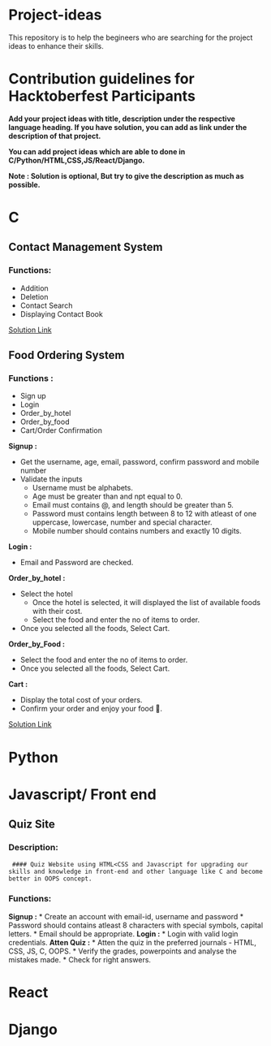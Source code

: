 # Project-ideas
This repository is to help the begineers who are searching for the project ideas to enhance their skills. 

# Contribution guidelines for Hacktoberfest Participants

 **Add your project ideas with title, description under the respective language heading. If you have solution, you can add as link under the description of that project.**
 
 **You can add project ideas which are able to done in C/Python/HTML,CSS,JS/React/Django.**
 
 **Note : Solution is optional, But try to give the description as much as possible.**
 
 
# C
## Contact Management System

### Functions:

* Addition
* Deletion
* Contact Search
* Displaying Contact Book

[Solution Link ](https://github.com/Ratheshprabakar/Contact-Management-System)

## Food Ordering System

### Functions :

* Sign up
* Login
* Order_by_hotel
* Order_by_food
* Cart/Order Confirmation

**Signup :**
* Get the username, age, email, password, confirm password and mobile number
* Validate the inputs
  * Username must be alphabets.
  * Age must be greater than and npt equal to 0.
  * Email must contains @, and length should be greater than 5.
  * Password must contains length between 8 to 12 with atleast of one uppercase, lowercase, number and special character.
  * Mobile number should contains numbers and exactly 10 digits.
 
 **Login :**
 * Email and Password are checked.
 
 **Order_by_hotel :**
 * Select the hotel
   * Once the hotel is selected, it will displayed the list of available foods with their cost.
   * Select the food and enter the no of items to order.
 * Once you selected all the foods, Select Cart.
 
 **Order_by_Food :**
 * Select the food and enter the no of items to order.
 * Once you selected all the foods, Select Cart.
 
 **Cart :**
 * Display the total cost of your orders.
 * Confirm your order and enjoy your food :hamburger:.

[Solution Link ](https://github.com/Ratheshprabakar/Food-Ordering-System)

# Python

<!--You can add your python project ideas along with the description (Solution link is optional)-->

# Javascript/ Front end

<!--You can add your Javascript/ HTML,CSS project ideas along with the description (Solution link is optional)-->
## Quiz Site 

### Description:
     #### Quiz Website using HTML<CSS and Javascript for upgrading our skills and knowledge in front-end and other language like C and become better in OOPS concept.
     
### Functions:

  **Signup :**
     * Create an account with email-id, username and password
     * Password should contains atleast 8 characters with special symbols, capital letters.
     * Email should be appropriate.
  **Login :**
     * Login with valid login credentials.
  **Atten Quiz :**
     * Atten the quiz in the preferred journals - HTML, CSS, JS, C, OOPS.
     * Verify the grades, powerpoints and analyse the mistakes made.
     * Check for right answers.
# React 

<!--You can add your react project ideas along with the description (Solution link is optional)-->

# Django 

<!--You can add your django project ideas along with the description (Solution link is optional)-->
